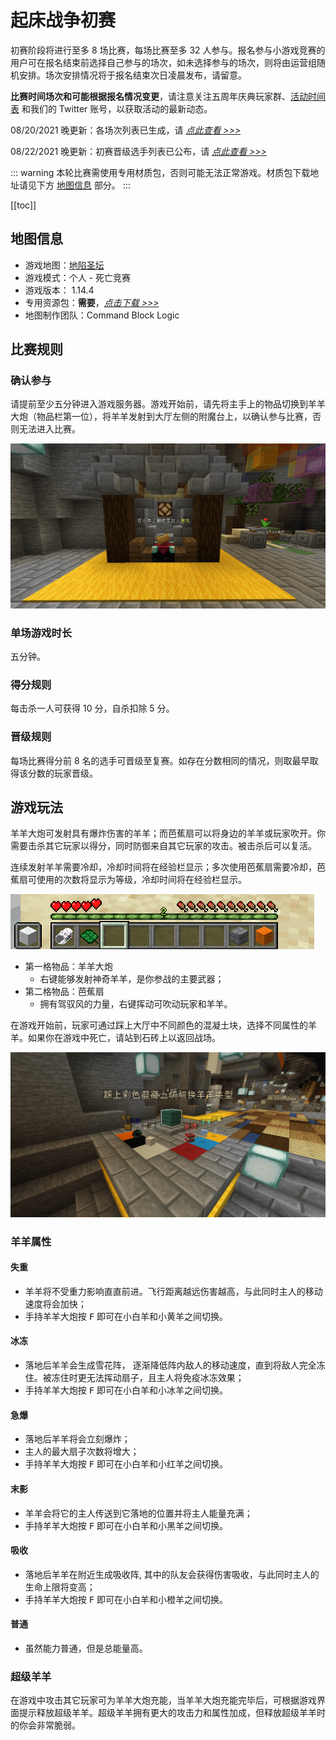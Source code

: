 # 起床战争初赛

初赛阶段将进行至多 8 场比赛，每场比赛至多 32 人参与。报名参与小游戏竞赛的用户可在报名结束前选择自己参与的场次，如未选择参与的场次，则将由运营组随机安排。场次安排情况将于报名结束次日凌晨发布，请留意。

**比赛时间场次和可能根据报名情况变更**，请注意关注五周年庆典玩家群、[活动时间表](/5thAnniv/schedule.html) 和我们的 Twitter 账号，以获取活动的最新动态。

08/20/2021 晚更新：各场次列表已生成，请 [_点此查看 >>>_](./players/preliminary.html)

08/22/2021 晚更新：初赛晋级选手列表已公布，请 [_点此查看 >>>_](./players/promoted/preliminary.html)

::: warning
本轮比赛需使用专用材质包，否则可能无法正常游戏。材质包下载地址请见下方 [地图信息](#地图信息) 部分。
:::

[[toc]]

## 地图信息

- 游戏地图：[地陷圣坛](https://www.mcbbs.net/thread-908503-1-1.html)
- 游戏模式：个人 - 死亡竞赛
- 游戏版本： 1.14.4
- 专用资源包：**需要**，[_点击下载 >>>_](https://littleskin-resource.littleservice.cn/5thAnniv/sheepooia.zip)
- 地图制作团队：Command Block Logic

## 比赛规则

### 确认参与

请提前至少五分钟进入游戏服务器。游戏开始前，请先将主手上的物品切换到羊羊大炮（物品栏第一位），将羊羊发射到大厅左侧的附魔台上，以确认参与比赛，否则无法进入比赛。

![Join](./assets/preliminary/join.png)

### 单场游戏时长

五分钟。

### 得分规则

每击杀一人可获得 10 分，自杀扣除 5 分。

### 晋级规则

每场比赛得分前 8 名的选手可晋级至复赛。如存在分数相同的情况，则取最早取得该分数的玩家晋级。

## 游戏玩法

羊羊大炮可发射具有爆炸伤害的羊羊；而芭蕉扇可以将身边的羊羊或玩家吹开。你需要击杀其它玩家以得分，同时防御来自其它玩家的攻击。被击杀后可以复活。

连续发射羊羊需要冷却，冷却时间将在经验栏显示；多次使用芭蕉扇需要冷却，芭蕉扇可使用的次数将显示为等级，冷却时间将在经验栏显示。

![ShortCut Bar](./assets/preliminary/bar.png)

- 第一格物品：羊羊大炮
  - 右键能够发射神奇羊羊，是你参战的主要武器；  
- 第二格物品：芭蕉扇
  - 拥有驾驭风的力量，右键挥动可吹动玩家和羊羊。

在游戏开始前，玩家可通过踩上大厅中不同颜色的混凝土块，选择不同属性的羊羊。如果你在游戏中死亡，请站到石砖上以返回战场。

![Select](./assets/preliminary/select.png)

### 羊羊属性

#### 失重

- 羊羊将不受重力影响直直前进。飞行距离越远伤害越高，与此同时主人的移动速度将会加快；
- 手持羊羊大炮按 <kbd>F</kbd> 即可在小白羊和小黄羊之间切换。

#### 冰冻

 - 落地后羊羊会生成雪花阵， 逐渐降低阵内敌人的移动速度，直到将敌人完全冻住。被冻住时更无法挥动扇子，且主人将免疫冰冻效果；
 - 手持羊羊大炮按 <kbd>F</kbd> 即可在小白羊和小冰羊之间切换。

#### 急爆

 - 落地后羊羊将会立刻爆炸；
 - 主人的最大扇子次数将增大；
 - 手持羊羊大炮按 <kbd>F</kbd> 即可在小白羊和小红羊之间切换。

#### 末影

 - 羊羊会将它的主人传送到它落地的位置并将主人能量充满；
 - 手持羊羊大炮按 <kbd>F</kbd> 即可在小白羊和小黑羊之间切换。

#### 吸收

 - 落地后羊羊在附近生成吸收阵, 其中的队友会获得伤害吸收，与此同时主人的生命上限将变高；
 - 手持羊羊大炮按 <kbd>F</kbd> 即可在小白羊和小橙羊之间切换。

#### 普通

 - 虽然能力普通，但是总能量高。

### 超级羊羊

在游戏中攻击其它玩家可为羊羊大炮充能，当羊羊大炮充能完毕后，可根据游戏界面提示释放超级羊羊。超级羊羊拥有更大的攻击力和属性加成，但释放超级羊羊时的你会非常脆弱。
